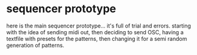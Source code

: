 <h1>sequencer prototype</h1>

here is the main sequencer prototype...
it's full of trial and errors. starting with the idea of sending midi out, then deciding to send OSC, having a textfile with presets for the patterns, then changing it for a semi random generation of patterns.
